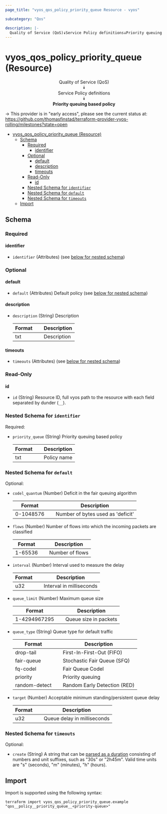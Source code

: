 ```yaml
---
page_title: "vyos_qos_policy_priority_queue Resource - vyos"

subcategory: "Qos"

description: |-
  Quality of Service (QoS)⯯Service Policy definitions⯯Priority queuing based policy
---
```


# vyos_qos_policy_priority_queue (Resource)
<center>

Quality of Service (QoS)  
⯯  
Service Policy definitions  
⯯  
**Priority queuing based policy**


</center>

-> This provider is in "early access", please see the current status at: https://github.com/thomasfinstad/terraform-provider-vyos-rolling/milestones?state=open

<!--TOC-->

- [vyos_qos_policy_priority_queue (Resource)](#vyos_qos_policy_priority_queue-resource)
  - [Schema](#schema)
    - [Required](#required)
      - [identifier](#identifier)
    - [Optional](#optional)
      - [default](#default)
      - [description](#description)
      - [timeouts](#timeouts)
    - [Read-Only](#read-only)
      - [id](#id)
    - [Nested Schema for `identifier`](#nested-schema-for-identifier)
    - [Nested Schema for `default`](#nested-schema-for-default)
    - [Nested Schema for `timeouts`](#nested-schema-for-timeouts)
  - [Import](#import)

<!--TOC-->

<!-- schema generated by tfplugindocs -->
## Schema

### Required

#### identifier
- `identifier` (Attributes) (see [below for nested schema](#nestedatt--identifier))

### Optional

#### default
- `default` (Attributes) Default policy (see [below for nested schema](#nestedatt--default))
#### description
- `description` (String) Description

    |  Format  &emsp;|  Description  |
    |----------|---------------|
    |  txt     &emsp;|  Description  |
#### timeouts
- `timeouts` (Attributes) (see [below for nested schema](#nestedatt--timeouts))

### Read-Only

#### id
- `id` (String) Resource ID, full vyos path to the resource with each field separated by dunder (`__`).

<a id="nestedatt--identifier"></a>
### Nested Schema for `identifier`

Required:

- `priority_queue` (String) Priority queuing based policy

    |  Format  &emsp;|  Description  |
    |----------|---------------|
    |  txt     &emsp;|  Policy name  |


<a id="nestedatt--default"></a>
### Nested Schema for `default`

Optional:

- `codel_quantum` (Number) Deficit in the fair queuing algorithm

    |  Format     &emsp;|  Description                        |
    |-------------|-------------------------------------|
    |  0-1048576  &emsp;|  Number of bytes used as &#39;deficit&#39;  |
- `flows` (Number) Number of flows into which the incoming packets are classified

    |  Format   &emsp;|  Description      |
    |-----------|-------------------|
    |  1-65536  &emsp;|  Number of flows  |
- `interval` (Number) Interval used to measure the delay

    |  Format  &emsp;|  Description               |
    |----------|----------------------------|
    |  u32     &emsp;|  Interval in milliseconds  |
- `queue_limit` (Number) Maximum queue size

    |  Format        &emsp;|  Description            |
    |----------------|-------------------------|
    |  1-4294967295  &emsp;|  Queue size in packets  |
- `queue_type` (String) Queue type for default traffic

    |  Format         &emsp;|  Description                   |
    |-----------------|--------------------------------|
    |  drop-tail      &emsp;|  First-In-First-Out (FIFO)     |
    |  fair-queue     &emsp;|  Stochastic Fair Queue (SFQ)   |
    |  fq-codel       &emsp;|  Fair Queue Codel              |
    |  priority       &emsp;|  Priority queuing              |
    |  random-detect  &emsp;|  Random Early Detection (RED)  |
- `target` (Number) Acceptable minimum standing/persistent queue delay

    |  Format  &emsp;|  Description                  |
    |----------|-------------------------------|
    |  u32     &emsp;|  Queue delay in milliseconds  |


<a id="nestedatt--timeouts"></a>
### Nested Schema for `timeouts`

Optional:

- `create` (String) A string that can be [parsed as a duration](https://pkg.go.dev/time#ParseDuration) consisting of numbers and unit suffixes, such as &#34;30s&#34; or &#34;2h45m&#34;. Valid time units are &#34;s&#34; (seconds), &#34;m&#34; (minutes), &#34;h&#34; (hours).

## Import

Import is supported using the following syntax:

```shell
terraform import vyos_qos_policy_priority_queue.example "qos__policy__priority_queue__<priority-queue>"
```
